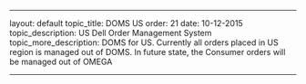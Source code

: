 ---

layout: default
topic_title: DOMS US
order: 21
date: 10-12-2015
topic_description:   US Dell Order Management System 
topic_more_description: DOMS for US. Currently all orders placed in US region is managed out of DOMS. In future state, the Consumer orders will be managed out of OMEGA


---